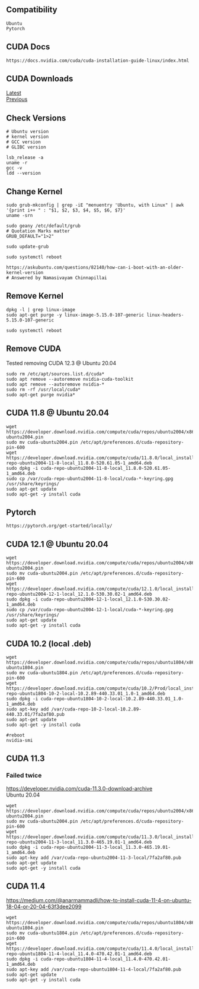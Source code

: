 ## Compatibility
```
Ubuntu
Pytorch
```


## CUDA Docs
```
https://docs.nvidia.com/cuda/cuda-installation-guide-linux/index.html
```

## CUDA Downloads
[Latest](https://developer.nvidia.com/cuda-downloads)  
[Previous](https://developer.nvidia.com/cuda-toolkit-archive)

## Check Versions
```
# Ubuntu version
# kernel version
# GCC version
# GLIBC version

lsb_release -a    
uname -r          
gcc -v            
ldd --version     
```


## Change Kernel
```
sudo grub-mkconfig | grep -iE "menuentry 'Ubuntu, with Linux" | awk '{print i++ " : "$1, $2, $3, $4, $5, $6, $7}'
uname -srn

sudo geany /etc/default/grub
# Quotation Marks matter
GRUB_DEFAULT="1>2"

sudo update-grub

sudo systemctl reboot
```

```
https://askubuntu.com/questions/82140/how-can-i-boot-with-an-older-kernel-version
# Answered by Namasivayam Chinnapillai
```

## Remove Kernel
```
dpkg -l | grep linux-image
sudo apt-get purge -y linux-image-5.15.0-107-generic linux-headers-5.15.0-107-generic

sudo systemctl reboot
```


## Remove CUDA
Tested removing CUDA 12.3 @ Ubuntu 20.04  
```
sudo rm /etc/apt/sources.list.d/cuda*
sudo apt remove --autoremove nvidia-cuda-toolkit
sudo apt remove --autoremove nvidia-*
sudo rm -rf /usr/local/cuda*
sudo apt-get purge nvidia*
```


## CUDA 11.8 @ Ubuntu 20.04
```
wget https://developer.download.nvidia.com/compute/cuda/repos/ubuntu2004/x86_64/cuda-ubuntu2004.pin
sudo mv cuda-ubuntu2004.pin /etc/apt/preferences.d/cuda-repository-pin-600
wget https://developer.download.nvidia.com/compute/cuda/11.8.0/local_installers/cuda-repo-ubuntu2004-11-8-local_11.8.0-520.61.05-1_amd64.deb
sudo dpkg -i cuda-repo-ubuntu2004-11-8-local_11.8.0-520.61.05-1_amd64.deb
sudo cp /var/cuda-repo-ubuntu2004-11-8-local/cuda-*-keyring.gpg /usr/share/keyrings/
sudo apt-get update
sudo apt-get -y install cuda
```


## Pytorch
```
https://pytorch.org/get-started/locally/
```


## CUDA 12.1 @ Ubuntu 20.04
```
wget https://developer.download.nvidia.com/compute/cuda/repos/ubuntu2004/x86_64/cuda-ubuntu2004.pin
sudo mv cuda-ubuntu2004.pin /etc/apt/preferences.d/cuda-repository-pin-600
wget https://developer.download.nvidia.com/compute/cuda/12.1.0/local_installers/cuda-repo-ubuntu2004-12-1-local_12.1.0-530.30.02-1_amd64.deb
sudo dpkg -i cuda-repo-ubuntu2004-12-1-local_12.1.0-530.30.02-1_amd64.deb
sudo cp /var/cuda-repo-ubuntu2004-12-1-local/cuda-*-keyring.gpg /usr/share/keyrings/
sudo apt-get update
sudo apt-get -y install cuda
```


## CUDA 10.2 (local .deb)

```
wget https://developer.download.nvidia.com/compute/cuda/repos/ubuntu1804/x86_64/cuda-ubuntu1804.pin
sudo mv cuda-ubuntu1804.pin /etc/apt/preferences.d/cuda-repository-pin-600
wget https://developer.download.nvidia.com/compute/cuda/10.2/Prod/local_installers/cuda-repo-ubuntu1804-10-2-local-10.2.89-440.33.01_1.0-1_amd64.deb
sudo dpkg -i cuda-repo-ubuntu1804-10-2-local-10.2.89-440.33.01_1.0-1_amd64.deb
sudo apt-key add /var/cuda-repo-10-2-local-10.2.89-440.33.01/7fa2af80.pub
sudo apt-get update
sudo apt-get -y install cuda
```

```
#reboot
nvidia-smi
```

## CUDA 11.3

### Failed twice  

https://developer.nvidia.com/cuda-11.3.0-download-archive  
Ubuntu 20.04  

```
wget https://developer.download.nvidia.com/compute/cuda/repos/ubuntu2004/x86_64/cuda-ubuntu2004.pin
sudo mv cuda-ubuntu2004.pin /etc/apt/preferences.d/cuda-repository-pin-600
wget https://developer.download.nvidia.com/compute/cuda/11.3.0/local_installers/cuda-repo-ubuntu2004-11-3-local_11.3.0-465.19.01-1_amd64.deb
sudo dpkg -i cuda-repo-ubuntu2004-11-3-local_11.3.0-465.19.01-1_amd64.deb
sudo apt-key add /var/cuda-repo-ubuntu2004-11-3-local/7fa2af80.pub
sudo apt-get update
sudo apt-get -y install cuda
```

## CUDA 11.4

https://medium.com/@anarmammadli/how-to-install-cuda-11-4-on-ubuntu-18-04-or-20-04-63f3dee2099  

```
wget https://developer.download.nvidia.com/compute/cuda/repos/ubuntu1804/x86_64/cuda-ubuntu1804.pin
sudo mv cuda-ubuntu1804.pin /etc/apt/preferences.d/cuda-repository-pin-600
wget https://developer.download.nvidia.com/compute/cuda/11.4.0/local_installers/cuda-repo-ubuntu1804-11-4-local_11.4.0-470.42.01-1_amd64.deb
sudo dpkg -i cuda-repo-ubuntu1804-11-4-local_11.4.0-470.42.01-1_amd64.deb
sudo apt-key add /var/cuda-repo-ubuntu1804-11-4-local/7fa2af80.pub
sudo apt-get update
sudo apt-get -y install cuda
```
